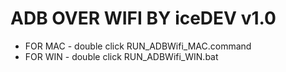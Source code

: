 # ADB OVER WIFI BY iceDEV v1.0

 - FOR MAC - double click RUN_ADBWifi_MAC.command
 - FOR WIN - double click RUN_ADBWifi_WIN.bat
